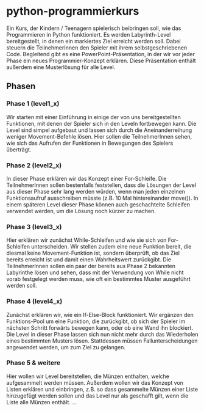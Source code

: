 # python-programmierkurs
Ein Kurs, der Kindern / Teenagern spielerisch beibringen soll, wie das Programmieren in Python funktioniert.
Es werden Labyrinth-Level bereitgestellt, in denen ein markiertes Ziel erreicht werden soll.
Dabei steuern die TeilnehmerInnen den Spieler mit ihrem selbstgeschriebenen Code.
Begleitend gibt es eine PowerPoint-Präsentation, in der wir vor jeder Phase ein neues Programmier-Konzept erklären.
Diese Präsentation enthält außerdem eine Musterlösung für alle Level.


## Phasen
### Phase 1 (level1_x)
Wir starten mit einer Einführung in einige der von uns bereitgestellten Funktionen, mit denen der Spieler sich in den Leveln fortbewegen kann.
Die Level sind simpel aufgebaut und lassen sich durch die Aneinanderreihung weniger Movement-Befehle lösen.
Hier sollen die TeilnehmerInnen sehen, wie sich das Aufrufen der Funktionen in Bewegungen des Spielers überträgt. 

### Phase 2 (level2_x)
In dieser Phase erklären wir das Konzept einer For-Schleife.
Die TeilnehmerInnen sollen bestenfalls feststellen, dass die Lösungen der Level aus dieser Phase sehr lang werden würden, wenn man jeden einzelnen Funktionsaufruf ausschreiben müsste (z.B. 10 Mal hintereinander move()).
In einem späteren Level dieser Phase können auch geschachtelte Schleifen verwendet werden, um die Lösung noch kürzer zu machen.

### Phase 3 (level3_x)
Hier erklären wir zunächst While-Schleifen und wie sie sich von For-Schleifen unterscheiden.
Wir stellen zudem eine neue Funktion bereit, die diesmal keine Movement-Funktion ist, sondern überprüft, ob das Ziel bereits erreicht ist und damit einen Wahrheitswert zurückgibt.
Die TeilnehmerInnen sollen ein paar der bereits aus Phase 2 bekannten Labyrinthe lösen und sehen, dass mit der Verwendung von While nicht vorab festgelegt werden muss, wie oft ein bestimmtes Muster ausgeführt werden soll. 

### Phase 4 (level4_x)
Zunächst erklären wir, wie ein If-Else-Block funktioniert.
Wir ergänzen den Funktions-Pool um eine Funktion, die zurückgibt, ob sich der Spieler im nächsten Schritt forwärts bewegen kann, oder ob eine Wand ihn blockiert.
Die Level in dieser Phase lassen sich nun nicht mehr durch das Wiederholen eines bestimmten Musters lösen.
Stattdessen müssen Fallunterscheidungen angewendet werden, um zum Ziel zu gelangen.

### Phase 5 & weitere
Hier wollen wir Level bereitstellen, die Münzen enthalten, welche aufgesammelt werden müssen.
Außerdem wollen wir das Konzept von Listen erklären und einbringen, z.B. so dass gesammelte Münzen einer Liste hinzugefügt werden sollen und das Level nur als geschafft gilt, wenn die Liste alle Münzen enthält.
...
